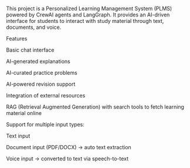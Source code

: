 This project is a Personalized Learning Management System (PLMS) powered by CrewAI agents and LangGraph.
It provides an AI-driven interface for students to interact with study material through text, documents, and voice.

Features

Basic chat interface

AI-generated explanations

AI-curated practice problems

AI-powered revision support

Integration of external resources

RAG (Retrieval Augmented Generation) with search tools to fetch learning material online

Support for multiple input types:

Text input

Document input (PDF/DOCX) → auto text extraction

Voice input → converted to text via speech-to-text
